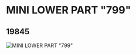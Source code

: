 # MINI LOWER PART "799"
## 19845
![MINI LOWER PART "799"](https://lc-www-live-s.legocdn.com/media/bricks/5/2/6102417.jpg)